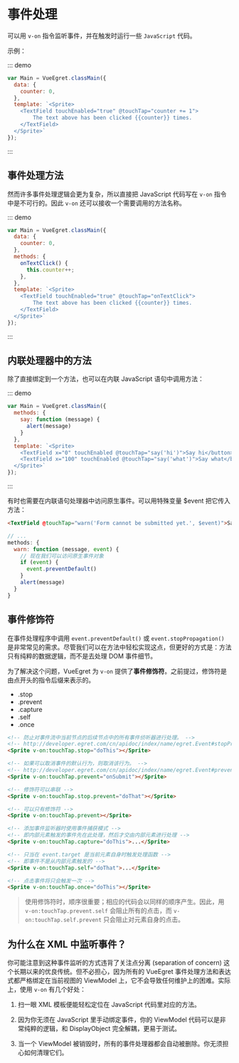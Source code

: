 # 事件处理

可以用 `v-on` 指令监听事件，并在触发时运行一些 `JavaScript` 代码。

示例：

::: demo

```javascript
var Main = VueEgret.classMain({
  data: {
    counter: 0,
  },
  template: `<Sprite>
    <TextField touchEnabled="true" @touchTap="counter += 1">
        The text above has been clicked {{counter}} times.
    </TextField>
  </Sprite>`
});
```

:::

## 事件处理方法

然而许多事件处理逻辑会更为复杂，所以直接把 JavaScript 代码写在 `v-on` 指令中是不可行的。因此 `v-on` 还可以接收一个需要调用的方法名称。

::: demo

```javascript
var Main = VueEgret.classMain({
  data: {
    counter: 0,
  },
  methods: {
    onTextClick() {
      this.counter++;
    },
  },
  template: `<Sprite>
    <TextField touchEnabled="true" @touchTap="onTextClick">
        The text above has been clicked {{counter}} times.
    </TextField>
  </Sprite>`
});
```

:::

## 内联处理器中的方法

除了直接绑定到一个方法，也可以在内联 JavaScript 语句中调用方法：

::: demo

```javascript
var Main = VueEgret.classMain({
  methods: {
    say: function (message) {
      alert(message)
    }
  },
  template: `<Sprite>
    <TextField x="0" touchEnabled @touchTap="say('hi')">Say hi</button>
    <TextField x="100" touchEnabled @touchTap="say('what')">Say what</button>
  </Sprite>`
});
```

:::

有时也需要在内联语句处理器中访问原生事件。可以用特殊变量 $event 把它传入方法：

```html
<TextField @touchTap="warn('Form cannot be submitted yet.', $event)">Say hi</TextField>
```

```javascript
// ...
methods: {
  warn: function (message, event) {
    // 现在我们可以访问原生事件对象
    if (event) {
      event.preventDefault()
    }
    alert(message)
  }
}
```

## 事件修饰符

在事件处理程序中调用 `event.preventDefault()` 或 `event.stopPropagation()` 是非常常见的需求。尽管我们可以在方法中轻松实现这点，但更好的方式是：方法只有纯粹的数据逻辑，而不是去处理 DOM 事件细节。

为了解决这个问题，VueEgret 为 `v-on` 提供了**事件修饰符**。之前提过，修饰符是由点开头的指令后缀来表示的。

* .stop
* .prevent
* .capture
* .self
* .once

```html
<!-- 防止对事件流中当前节点的后续节点中的所有事件侦听器进行处理。 -->
<!-- http://developer.egret.com/cn/apidoc/index/name/egret.Event#stopPropagation -->
<Sprite v-on:touchTap.stop="doThis"></Sprite>

<!-- 如果可以取消事件的默认行为，则取消该行为。 -->
<!-- http://developer.egret.com/cn/apidoc/index/name/egret.Event#preventDefault -->
<Sprite v-on:touchTap.prevent="onSubmit"></Sprite>

<!-- 修饰符可以串联 -->
<Sprite v-on:touchTap.stop.prevent="doThat"></Sprite>

<!-- 可以只有修饰符 -->
<Sprite v-on:touchTap.prevent></Sprite>

<!-- 添加事件监听器时使用事件捕获模式 -->
<!-- 即内部元素触发的事件先在此处理，然后才交由内部元素进行处理 -->
<Sprite v-on:touchTap.capture="doThis">...</Sprite>

<!-- 只当在 event.target 是当前元素自身时触发处理函数 -->
<!-- 即事件不是从内部元素触发的 -->
<Sprite v-on:touchTap.self="doThat">...</Sprite>

<!-- 点击事件将只会触发一次 -->
<Sprite v-on:touchTap.once="doThis"></Sprite>
```

> 使用修饰符时，顺序很重要；相应的代码会以同样的顺序产生。因此，用 `v-on:touchTap.prevent.self` 会阻止所有的点击，而 `v-on:touchTap.self.prevent` 只会阻止对元素自身的点击。

## 为什么在 XML 中监听事件？

你可能注意到这种事件监听的方式违背了关注点分离 (separation of concern) 这个长期以来的优良传统。但不必担心，因为所有的 VueEgret 事件处理方法和表达式都严格绑定在当前视图的 ViewModel 上，它不会导致任何维护上的困难。实际上，使用 `v-on` 有几个好处：

1. 扫一眼 XML 模板便能轻松定位在 JavaScript 代码里对应的方法。

2. 因为你无须在 JavaScript 里手动绑定事件，你的 ViewModel 代码可以是非常纯粹的逻辑，和 DisplayObject 完全解耦，更易于测试。

3. 当一个 ViewModel 被销毁时，所有的事件处理器都会自动被删除。你无须担心如何清理它们。

